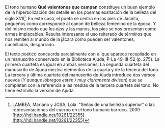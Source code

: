 El tono humano **Qué valentones que campan** constituye un buen ejemplo
de la hiperbolización del detalle en los poemas exaltación de la belleza
del siglo XVII[^1]. En este caso, el poeta se centra en los pies de
Jacinta, pequeños como corresponde al canon de belleza femenino de la
época. Y del mismo modo que los ojos y las manos, los pies se nos
presentan como armas implacables. Resulta interesante el uso reiterado
de términos que nos remiten al mundo de la jácara como pueden ser
valentones, cuchilladas, desgarrado.

El texto poético concuerda parcialmente con el que aparece recopilado en
un manuscrito conservado en la Biblioteca Ajuda, P-La 49-III-52 (p.
275). La primera cuarteta es igual en ambas versiones. La segunda
cuarteta del manuscrito de Ajuda mezlca elementos de la cuarta y de la
tercera del tono. La tercera y última cuarteta del manuscrito de Ajuda
introduce dos versos nuevos (*Y aunque lóbregos estén* / *muy claramente
divisan*) que se completan con la referencia a las medias de la tercera
cuarteta del tono. No tiene estribillo la versión de Ajuda.

[^1]: LAMBEA, Mariano y JOSA, Lola: "Señas de una belleza superior" o
    las representaciones del cuerpo en el tono humano barroco. 2009
    [http://hdl.handle.net/10261/22355](http://hdl.handle.net/10261/22355)
